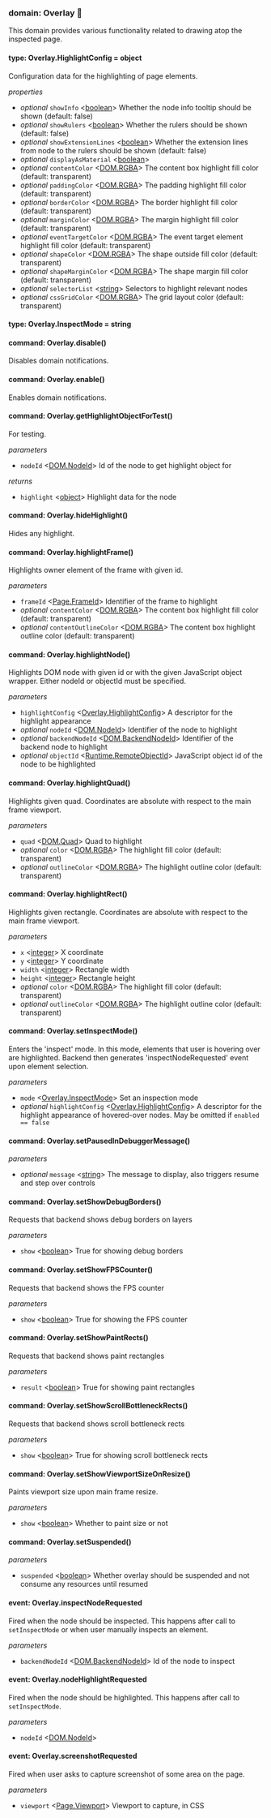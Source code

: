 
### domain: Overlay 🌱

This domain provides various functionality related to drawing atop the inspected page.


#### type: Overlay.HighlightConfig = object

Configuration data for the highlighting of page elements.

*properties*
- *optional* `showInfo` <[boolean]> Whether the node info tooltip should be shown (default: false)
- *optional* `showRulers` <[boolean]> Whether the rulers should be shown (default: false)
- *optional* `showExtensionLines` <[boolean]> Whether the extension lines from node to the rulers should be shown (default: false)
- *optional* `displayAsMaterial` <[boolean]> 
- *optional* `contentColor` <[DOM.RGBA]> The content box highlight fill color (default: transparent)
- *optional* `paddingColor` <[DOM.RGBA]> The padding highlight fill color (default: transparent)
- *optional* `borderColor` <[DOM.RGBA]> The border highlight fill color (default: transparent)
- *optional* `marginColor` <[DOM.RGBA]> The margin highlight fill color (default: transparent)
- *optional* `eventTargetColor` <[DOM.RGBA]> The event target element highlight fill color (default: transparent)
- *optional* `shapeColor` <[DOM.RGBA]> The shape outside fill color (default: transparent)
- *optional* `shapeMarginColor` <[DOM.RGBA]> The shape margin fill color (default: transparent)
- *optional* `selectorList` <[string]> Selectors to highlight relevant nodes
- *optional* `cssGridColor` <[DOM.RGBA]> The grid layout color (default: transparent)


#### type: Overlay.InspectMode = string


#### command: Overlay.disable()

Disables domain notifications.


#### command: Overlay.enable()

Enables domain notifications.


#### command: Overlay.getHighlightObjectForTest()

For testing.

*parameters*
-  `nodeId` <[DOM.NodeId]> Id of the node to get highlight object for

*returns*
-  `highlight` <[object]> Highlight data for the node


#### command: Overlay.hideHighlight()

Hides any highlight.


#### command: Overlay.highlightFrame()

Highlights owner element of the frame with given id.

*parameters*
-  `frameId` <[Page.FrameId]> Identifier of the frame to highlight
- *optional* `contentColor` <[DOM.RGBA]> The content box highlight fill color (default: transparent)
- *optional* `contentOutlineColor` <[DOM.RGBA]> The content box highlight outline color (default: transparent)


#### command: Overlay.highlightNode()

Highlights DOM node with given id or with the given JavaScript object wrapper. Either nodeId or
objectId must be specified.

*parameters*
-  `highlightConfig` <[Overlay.HighlightConfig]> A descriptor for the highlight appearance
- *optional* `nodeId` <[DOM.NodeId]> Identifier of the node to highlight
- *optional* `backendNodeId` <[DOM.BackendNodeId]> Identifier of the backend node to highlight
- *optional* `objectId` <[Runtime.RemoteObjectId]> JavaScript object id of the node to be highlighted


#### command: Overlay.highlightQuad()

Highlights given quad. Coordinates are absolute with respect to the main frame viewport.

*parameters*
-  `quad` <[DOM.Quad]> Quad to highlight
- *optional* `color` <[DOM.RGBA]> The highlight fill color (default: transparent)
- *optional* `outlineColor` <[DOM.RGBA]> The highlight outline color (default: transparent)


#### command: Overlay.highlightRect()

Highlights given rectangle. Coordinates are absolute with respect to the main frame viewport.

*parameters*
-  `x` <[integer]> X coordinate
-  `y` <[integer]> Y coordinate
-  `width` <[integer]> Rectangle width
-  `height` <[integer]> Rectangle height
- *optional* `color` <[DOM.RGBA]> The highlight fill color (default: transparent)
- *optional* `outlineColor` <[DOM.RGBA]> The highlight outline color (default: transparent)


#### command: Overlay.setInspectMode()

Enters the 'inspect' mode. In this mode, elements that user is hovering over are highlighted.
Backend then generates 'inspectNodeRequested' event upon element selection.

*parameters*
-  `mode` <[Overlay.InspectMode]> Set an inspection mode
- *optional* `highlightConfig` <[Overlay.HighlightConfig]> A descriptor for the highlight appearance of hovered-over nodes. May be omitted if `enabled
== false`


#### command: Overlay.setPausedInDebuggerMessage()

*parameters*
- *optional* `message` <[string]> The message to display, also triggers resume and step over controls


#### command: Overlay.setShowDebugBorders()

Requests that backend shows debug borders on layers

*parameters*
-  `show` <[boolean]> True for showing debug borders


#### command: Overlay.setShowFPSCounter()

Requests that backend shows the FPS counter

*parameters*
-  `show` <[boolean]> True for showing the FPS counter


#### command: Overlay.setShowPaintRects()

Requests that backend shows paint rectangles

*parameters*
-  `result` <[boolean]> True for showing paint rectangles


#### command: Overlay.setShowScrollBottleneckRects()

Requests that backend shows scroll bottleneck rects

*parameters*
-  `show` <[boolean]> True for showing scroll bottleneck rects


#### command: Overlay.setShowViewportSizeOnResize()

Paints viewport size upon main frame resize.

*parameters*
-  `show` <[boolean]> Whether to paint size or not


#### command: Overlay.setSuspended()

*parameters*
-  `suspended` <[boolean]> Whether overlay should be suspended and not consume any resources until resumed


#### event: Overlay.inspectNodeRequested

Fired when the node should be inspected. This happens after call to `setInspectMode` or when
user manually inspects an element.

*parameters*
-  `backendNodeId` <[DOM.BackendNodeId]> Id of the node to inspect


#### event: Overlay.nodeHighlightRequested

Fired when the node should be highlighted. This happens after call to `setInspectMode`.

*parameters*
-  `nodeId` <[DOM.NodeId]> 


#### event: Overlay.screenshotRequested

Fired when user asks to capture screenshot of some area on the page.

*parameters*
-  `viewport` <[Page.Viewport]> Viewport to capture, in CSS

[DOM.RGBA]: dom.md#type-domrgba--object "DOM.RGBA"
[DOM.NodeId]: dom.md#type-domnodeid--integer "DOM.NodeId"
[Page.FrameId]: page.md#type-pageframeid--string "Page.FrameId"
[Overlay.HighlightConfig]: overlay.md#type-overlayhighlightconfig--object "Overlay.HighlightConfig"
[DOM.BackendNodeId]: dom.md#type-dombackendnodeid--integer "DOM.BackendNodeId"
[Runtime.RemoteObjectId]: runtime.md#type-runtimeremoteobjectid--string "Runtime.RemoteObjectId"
[DOM.Quad]: dom.md#type-domquad--array "DOM.Quad"
[Overlay.InspectMode]: overlay.md#type-overlayinspectmode--string "Overlay.InspectMode"
[Page.Viewport]: page.md#type-pageviewport--object "Page.Viewport"
[boolean]: https://developer.mozilla.org/en-US/docs/Web/JavaScript/Reference/Global_Objects/JSON "JSON boolean"
[string]: https://developer.mozilla.org/en-US/docs/Web/JavaScript/Reference/Global_Objects/JSON "JSON string"
[number]: https://developer.mozilla.org/en-US/docs/Web/JavaScript/Reference/Global_Objects/JSON "JSON number"
[integer]: https://developer.mozilla.org/en-US/docs/Web/JavaScript/Reference/Global_Objects/JSON "JSON integer"
[object]: https://developer.mozilla.org/en-US/docs/Web/JavaScript/Reference/Global_Objects/JSON "JSON object"
[any]: https://developer.mozilla.org/en-US/docs/Web/JavaScript/Reference/Global_Objects/JSON "JSON any"